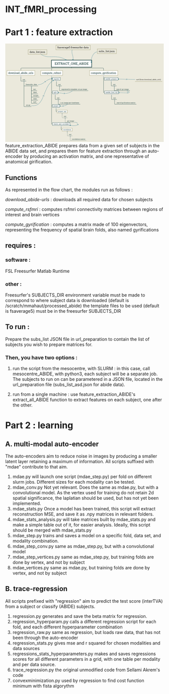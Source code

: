 # INT_fMRI_processing
# Part 1 : feature extraction
![flow_chart for feature extraction](https://github.com/mahautm/INT_fMRI_processing/blob/master/documentation/extract_one_ABIDE.png)
feature_extraction_ABIDE prepares data from a given set of subjects in the ABIDE data set, and prepares them for feature extraction through an auto-encoder by producing an activation matrix, and one representative of anatomical girification.

## Functions
As represented in the flow chart, the modules run as follows :

*download_abide-urls* : downloads all required data for chosen subjects

*compute_rsfmri* : computes rsfmri connectivity matrices between regions of interest and brain vertices

*compute_gyrification* : computes a matrix made of 100 eigenvectors, representing the frequency of spatial brain folds, also named gyrifications


## requires :

### software :

FSL
Freesurfer
Matlab Runtime

### other :

Freesurfer's SUBJECTS_DIR environment variable must be made to correspond to where subject data is downloaded (default is /scratch/mmahaut/processed_abide)
the template files to be used (default is fsaverage5) must be in the freesurfer SUBJECTS_DIR

## To run :

Prepare the subs_list JSON file in url_preparation to contain the list of subjects you wish to prepare matrices for.

### Then, you have two options :

1. run the script from the mesocentre, with SLURM : in this case, call mesocentre_ABIDE, with python3, each subject will be a separate job. The subjects to run on can be parametered in a JSON file, located in the url_preparation file (subs_list_asd.json for abide data).

2. run from a single machine : use feature_extraction_ABIDE's extract_all_ABIDE function to extract features on each subject, one after the other.

# Part 2 : learning
## A. multi-modal auto-encoder
The auto-encoders aim to reduce noise in images by producing a smaller latent layer retaining a maximum of information.
All scripts suffixed with "mdae" contribute to that aim.

  1. mdae.py
    will launch one script (mdae_step.py) per fold on different slurm jobs. Different sizes for each modality can be tested.
  2. mdae_conv.py 
    Not yet relevant. Does the same as mdae.py, but with a convolutional model. As the vertex used for training do not retain 2d spatial significance, the laplatian should be used, but has not yet been implemented.
  3. mdae_stats.py
    Once a model has been trained, this script will extract reconstruction MSE, and save it as .npy matrices in relevant folders.
  4. mdae_stats_analysis.py
    will take matrices built by mdae_stats.py and make a simple table out of it, for easier analysis. Ideally, this script should be merged with mdae_stats.py
  5. mdae_step.py
    trains and saves a model on a specific fold, data set, and modality combination.
  6. mdae_step_conv.py 
    same as mdae_step.py, but with a convolutional model
  7. mdae_step_vertices.py
    same as mdae_step.py, but training folds are done by vertex, and not by subject
  8. mdae_vertices.py
    same as mdae.py, but training folds are done by vertex, and not by subject
    
## B. trace-regression
All scripts prefixed with "regression" aim to predict the test score (interTVA) from a subject or classify (ABIDE) subjects.

  1. regression.py
    generates and save the beta matrix for regression.
  2. regression_hyperparam.py
    calls a different regression script for each fold, and each different hyperparameter combination
  3. regression_raw.py
    same as regression, but loads raw data, that has not been through the auto-encoder
  4. regression_stats.py
    gives mse and r squared for chosen modalities and data sources
  5. regressions_stats_hyperparameters.py
    makes and saves regressions scores for all different parameters in a grid, with one table per modality and per data source.
  6. trace_regression.py
    the original unmodified code from Sellami Akrem's code
  7. convexminimization.py
    used by regression to find cost function minimum with fista algorythm
